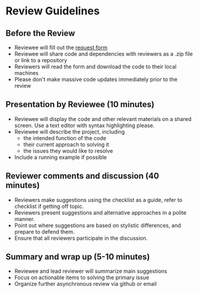 Review Guidelines
=================

Before the Review
-----------------

- Reviewee will fill out the [request form](https://github.com/sachsmc/stats-code-review/blob/master/review-request.md)
- Reviewee will share code and dependencies with reviewers as a .zip file or link to a repository
- Reviewers will read the form and download the code to their local machines
- Please don't make massive code updates immediately prior to the review 

Presentation by Reviewee (10 minutes)
------------------------

- Reviewee will display the code and other relevant materials on a shared screen. Use a text editor with syntax highlighting please. 
- Reviewee will describe the project, including
	 + the intended function of the code
	 + their current approach to solving it
	 + the issues they would like to resolve
- Include a running example if possible
	 
Reviewer comments and discussion (40 minutes)
--------------------------

- Reviewers make suggestions using the checklist as a guide, refer to checklist if getting off topic. 
- Reviewers present suggestions and alternative approaches in a polite manner. 
- Point out where suggestions are based on stylistic differences, and prepare to defend them. 
- Ensure that all reviewers participate in the discussion. 

Summary and wrap up (5-10 minutes)
--------------------------

- Reviewee and lead reviewer will summarize main suggestions
- Focus on actionable items to solving the primary issue
- Organize further asynchronous review via github or email
